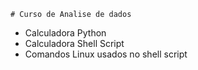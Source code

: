 	# Curso de Analise de dados
* Calculadora Python
* Calculadora Shell Script
* Comandos Linux usados no shell script